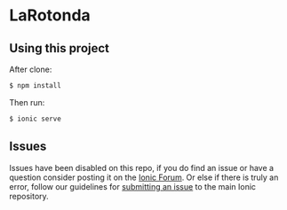 LaRotonda 
=====================

## Using this project

After clone:
```bash
$ npm install
```

Then run: 

```bash
$ ionic serve
```

## Issues
Issues have been disabled on this repo, if you do find an issue or have a question consider posting it on the [Ionic Forum](http://forum.ionicframework.com/).  Or else if there is truly an error, follow our guidelines for [submitting an issue](http://ionicframework.com/submit-issue/) to the main Ionic repository.
